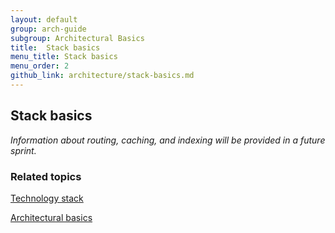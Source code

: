 ```yaml
---
layout: default
group: arch-guide
subgroup: Architectural Basics
title:  Stack basics
menu_title: Stack basics
menu_order: 2
github_link: architecture/stack-basics.md
---
```

<h2>Stack basics</h2>


<i>Information about routing, caching, and indexing will be provided in a future sprint.</i>

<h3>Related topics</h3>


<a href="{{ site.gdeurl }}architecture/tech-stack.html">Technology stack</a>

<a href="{{ site.gdeurl }}architecture/archi_perspectives/ABasics_intro.html">Architectural basics</a>



